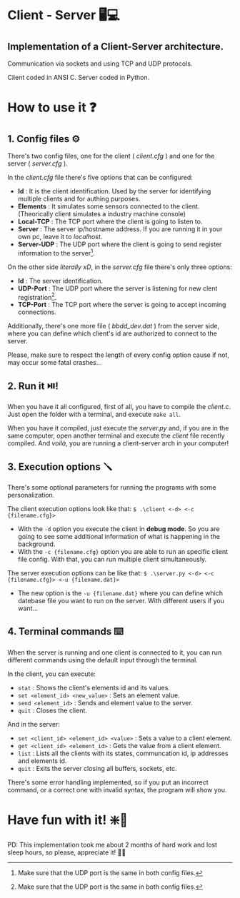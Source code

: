 # Client - Server 🖥️💻

## Implementation of a Client-Server architecture.
Communication via sockets and using TCP and UDP protocols.

Client coded in ANSI C. Server coded in Python.

# How to use it ❓

## 1. Config files ⚙️

There's two config files, one for the client ( _client.cfg_ ) and one for the server ( _server.cfg_ ).

In the _client.cfg_ file there's five options that can be configured:
  - __Id__ : It is the client identification. Used by the server for identifying multiple clients and for authing purposes.
  - __Elements__ : It simulates some sensors connected to the client. (Theorically client simulates a industry machine console)
  - __Local-TCP__ : The TCP port where the client is going to listen to.
  - __Server__ : The server ip/hostname address. If you are running it in your own pc, leave it to _localhost_.
  - __Server-UDP__ : The UDP port where the client is going to send register information to the server[^1].


On the other side _literally xD_, in the _server.cfg_ file there's only three options:
  - __Id__ : The server identification.
  - __UDP-Port__ : The UDP port where the server is listening for new clent registration[^1].
  - __TCP-Port__ : The TCP port where the server is going to accept incoming connections.

Additionally, there's one more file ( _bbdd_dev.dat_ ) from the server side, where you can define which client's id are authorized to connect to the server.

Please, make sure to respect the length of every config option cause if not, may occur some fatal crashes...

## 2. Run it ⏯️!

When you have it all configured, first of all, you have to compile the _client.c_.
Just open the folder with a terminal, and execute `make all`.

When you have it compiled, just execute the _server.py_ and, if you are in the same computer, open another terminal and execute the _client_ file recently compiled.
And _voilà_, you are running a client-server arch in your computer!

## 3. Execution options 🪛

There's some optional parameters for running the programs with some personalization.

The client execution options look like that: `$ .\client <-d> <-c {filename.cfg}>`
  - With the `-d` option you execute the client in __debug mode__. So you are going to see some additional information of what is happening in the background.
  - With the `-c {filename.cfg}` option you are able to run an specific client file config. With that, you can run multiple client simultaneously.


The server execution options can be like that: `$ .\server.py <-d> <-c {filename.cfg}> <-u {filename.dat}>`
  - The new option is the `-u {filename.dat}` where you can define which datebase file you want to run on the server. With different users if you want...

## 4. Terminal commands ⌨️

When the server is running and one client is connected to it, you can run different commands using the default input through the terminal.

In the client, you can execute:
  - `stat` : Shows the client's elements id and its values.
  - `set <element_id> <new_value>` : Sets an element value.
  - `send <element_id>` : Sends and element value to the server.
  - `quit` : Closes the client.

And in the server:
  - `set <client_id> <element_id> <value>` : Sets a value to a client element.
  - `get <client_id> <element_id>` : Gets the value from a client element.
  - `list` : Lists all the clients with its states, communcation id, ip addresses and elements id.
  - `quit` : Exits the server closing all buffers, sockets, etc.


There's some error handling implemented, so if you put an incorrect command, or a correct one with invalid syntax, the program will show you.


# Have fun with it! ❇️🌠

PD: This implementation took me about 2 months of hard work and lost sleep hours, so please, appreciate it! 😮‍💨

[^1]: Make sure that the UDP port is the same in both config files.
